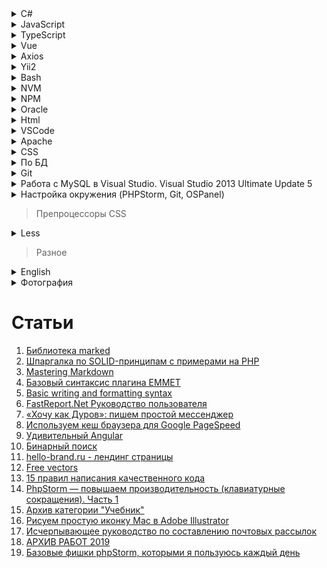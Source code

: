 <details>
  <summary>C#</summary>
  
  1. [Состояние сеанса](https://professorweb.ru/my/ASP_NET/base/level5/5_4.php)
  1. [Практическое руководство. Изменение деревьев выражений (C#)](https://docs.microsoft.com/ru-ru/dotnet/csharp/programming-guide/concepts/expression-trees/how-to-modify-expression-trees)
  1. [Миграции модели данных](https://professorweb.ru/my/entity-framework/6/level2/2_11.php)
  1. [Entity Framework rollback and remove bad migration](https://stackoverflow.com/questions/22680446/entity-framework-rollback-and-remove-bad-migration)

  # Библиотеки / сайты

  > Bogus
  1. [Bogus](https://github.com/bchavez/Bogus)
  1. [Creating a .NET Core API](https://dev.to/integerman/creating-a-net-core-api-3n6d)
  1. [Mocking Data with Bogus](https://dev.to/integerman/mocking-data-with-bogus-25ac)

  > Metanit
  1. [Введение в C#](https://metanit.com/sharp/tutorial/1.1.php)
  1. [Web API 2 в ASP.NET](https://metanit.com/sharp/aspnet_webapi/1.1.php)
  1. [Введение в Entity Framework](https://metanit.com/sharp/entityframework/1.1.php)
  1. [Работа с классом Task](https://metanit.com/sharp/tutorial/12.2.php)
  1. [Aсинхронное программирование](https://metanit.com/sharp/tutorial/13.3.php)
</details>

<details>
	<summary>JavaScript</summary>

  1. [Создание и вызов событий](https://developer.mozilla.org/ru/docs/Web/Guide/Events/%D0%A1%D0%BE%D0%B7%D0%B4%D0%B0%D0%BD%D0%B8%D0%B5_%D0%B8_%D0%B2%D1%8B%D0%B7%D0%BE%D0%B2_%D1%81%D0%BE%D0%B1%D1%8B%D1%82%D0%B8%D0%B9)
  1. [Всплытие и перехват](https://learn.javascript.ru/event-bubbling)
  1. [Event.preventDefault()](https://developer.mozilla.org/ru/docs/Web/API/Event/preventDefault)
  1. [Event.stopPropagation()](https://developer.mozilla.org/ru/docs/Web/API/Event/stopPropagation)
  1. [Метод EventTarget.addEventListener()](https://developer.mozilla.org/ru/docs/Web/API/EventTarget/addEventListener)
  1. [WebSocket](https://learn.javascript.ru/websockets)
  1. [Пара двойников](http://jsraccoon.ru/exercise-double)
  1. [3 Ways to clone objects in JavaScript](https://medium.com/better-programming/3-ways-to-clone-objects-in-javascript-f752d148054d)
  1. [Дескрипторы, геттеры и сеттеры свойств](https://learn.javascript.ru/descriptors-getters-setters)
  1. [Революция дата-байндинга с Object.Observe()](https://habr.com/ru/post/225065/)
  1. [Object.prototype.watch()](https://developer.mozilla.org/ru/docs/Web/JavaScript/Reference/Global_Objects/Object/watch)
  1. [Object.observe()](https://developer.mozilla.org/ru/docs/Web/JavaScript/Reference/Global_Objects/Object/observe)
  1. [MutationObserver](https://developer.mozilla.org/ru/docs/Web/API/MutationObserver)

  # Статьи

  1. [Вы не знаете JS (серия книг)](https://github.com/azat-io/you-dont-know-js-ru)
  1. [Джедайские приемы на JavaScript: магические свойства транслятора событий](https://tproger.ru/translations/event-emitter-javascript/)
  1. [Как работает JS: WebSocket и HTTP/2+SSE. Что выбрать?](https://habr.com/ru/company/ruvds/blog/342346/)
  1. [Подборка из 15 лучших JavaScript-фреймворков для фронтенд-разработки](https://tproger.ru/digest/top-javascript-frontend-frameworks/)
  1. [ES6: Интерполяция](http://jsraccoon.ru/es6-interpolation)
  1. [Качаем изображения JavaScript](article2.md)
  1. [Работа с файлами в JavaScript, Часть 2: FileReader](https://xdan.ru/working-with-files-in-javascript-part-2-filereader.html)
  1. [15 советов по написанию самодокументируемого кода (на примере JavaScript)](https://tproger.ru/articles/15-tips-selfdoc-js/)
  1. [Выразительный JavaScript: Модули](https://habr.com/ru/post/243273/)
  1. [jStorage: замена стандартным cookies или как еще хранить данные на стороне клиента](http://csslike.me/jstorage-zamena-standartny-m-cookies-ili-kak-eshhe-hranit-danny-e-na-storone-klienta/)
  1. [Долой callback hell или как работают promises?](https://zserge.wordpress.com/2013/10/17/%D0%B4%D0%BE%D0%BB%D0%BE%D0%B9-callback-hell-%D0%B8%D0%BB%D0%B8-%D0%BA%D0%B0%D0%BA-%D1%80%D0%B0%D0%B1%D0%BE%D1%82%D0%B0%D1%8E%D1%82-promises/)
  1. [Разбираем WTF задачки в JavaScript](https://habr.com/ru/post/479496/)

  # Библиотеки

  > Gulp

  1. [Основы использования Gulp для сборки JavaScript-приложений](https://getinstance.info/articles/tools/introduction-to-gulp/)
  1. [GulpJS — фантастически быстрый сборщик проектов](https://habr.com/ru/post/208890/)
  1. [Gulp-imagemin - оптимизация изображений в Gulp](http://gearmobile.github.io/gulp/gulp-imagemin/)

  > lodash

  1. [Lodash](https://lodash.com/)

  > Node
  1. [Скринкаст по Node.js](https://learn.javascript.ru/screencast/nodejs)
</details>

<details>
	<summary>TypeScript</summary>

  1. [Compiler Options](https://www.typescriptlang.org/docs/handbook/compiler-options.html)
  1. [Руководство Typescript](http://typescript-lang.ru/docs/)
  1. [Введение в TypeScript](https://metanit.com/web/typescript/1.1.php)
  1. [How to think and type in TypeScript](https://areknawo.com/how-to-think-and-type-in-typescript/)

  # tsconfig.json

  ```javascript
  {
    // "compileOnSave": true,
    "compilerOptions": {
      "watch": true,
      /* Basic Options */
      // "incremental": true,                   /* Enable incremental compilation */
      "target": "ES5",                          /* Specify ECMAScript target version: 'ES3' (default), 'ES5', 'ES2015', 'ES2016', 'ES2017', 'ES2018', 'ES2019' or 'ESNEXT'. */
      "module": "es2015",                     /* Specify module code generation: 'none', 'commonjs', 'amd', 'system', 'umd', 'es2015', or 'ESNext'. */
      // "lib": [],                             /* Specify library files to be included in the compilation. */
      // "allowJs": true,                       /* Allow javascript files to be compiled. */
      // "checkJs": true,                       /* Report errors in .js files. */
      // "jsx": "preserve",                     /* Specify JSX code generation: 'preserve', 'react-native', or 'react'. */
      // "declaration": true,                   /* `Generates corresponding '.d.ts' file.` */
      // "declarationMap": true,                /* Generates a sourcemap for each corresponding '.d.ts' file. */
      // "sourceMap": true,                     /* Generates corresponding '.map' file. */
      // "outFile": "./",                       /* Concatenate and emit output to single file. */
      "outDir": "./dist/",                        /* Redirect output structure to the directory. */
      "rootDir": "./src/",                       /* Specify the root directory of input files. Use to control the output directory structure with --outDir. */
      // "composite": true,                     /* Enable project compilation */
      // "tsBuildInfoFile": "./",               /* Specify file to store incremental compilation information */
      "removeComments": true,                /* Do not emit comments to output. */
      // "noEmit": true,                        /* Do not emit outputs. */
      // "importHelpers": true,                 /* Import emit helpers from 'tslib'. */
      // "downlevelIteration": true,            /* Provide full support for iterables in 'for-of', spread, and destructuring when targeting 'ES5' or 'ES3'. */
      // "isolatedModules": true,               /* Transpile each file as a separate module (similar to 'ts.transpileModule'). */

      /* Strict Type-Checking Options */
      "strict": true,                           /* Enable all strict type-checking options. */
      // "noImplicitAny": true,                 /* Raise error on expressions and declarations with an implied 'any' type. */
      // "strictNullChecks": true,              /* Enable strict null checks. */
      // "strictFunctionTypes": true,           /* Enable strict checking of function types. */
      // "strictBindCallApply": true,           /* Enable strict 'bind', 'call', and 'apply' methods on functions. */
      // "strictPropertyInitialization": true,  /* Enable strict checking of property initialization in classes. */
      // "noImplicitThis": true,                /* Raise error on 'this' expressions with an implied 'any' type. */
      "alwaysStrict": true,                  /* Parse in strict mode and emit "use strict" for each source file. */

      /* Additional Checks */
      "noUnusedLocals": true,                /* Report errors on unused locals. */
      "noUnusedParameters": true,            /* Report errors on unused parameters. */
      "noImplicitReturns": true,             /* Report error when not all code paths in function return a value. */
      "noFallthroughCasesInSwitch": true,    /* Report errors for fallthrough cases in switch statement. */

      /* Module Resolution Options */
      // "moduleResolution": "node",            /* Specify module resolution strategy: 'node' (Node.js) or 'classic' (TypeScript pre-1.6). */
      // "baseUrl": "./",                       /* Base directory to resolve non-absolute module names. */
      // "paths": {},                           /* A series of entries which re-map imports to lookup locations relative to the 'baseUrl'. */
      // "rootDirs": [],                        /* List of root folders whose combined content represents the structure of the project at runtime. */
      // "typeRoots": [],                       /* List of folders to include type definitions from. */
      // "types": [],                           /* Type declaration files to be included in compilation. */
      // "allowSyntheticDefaultImports": true,  /* Allow default imports from modules with no default export. This does not affect code emit, just typechecking. */
      "esModuleInterop": true,                  /* Enables emit interoperability between CommonJS and ES Modules via creation of namespace objects for all imports. Implies 'allowSyntheticDefaultImports'. */
      // "preserveSymlinks": true,              /* Do not resolve the real path of symlinks. */
      // "allowUmdGlobalAccess": true,          /* Allow accessing UMD globals from modules. */

      /* Source Map Options */
      // "sourceRoot": "",                      /* Specify the location where debugger should locate TypeScript files instead of source locations. */
      // "mapRoot": "",                         /* Specify the location where debugger should locate map files instead of generated locations. */
      // "inlineSourceMap": true,               /* Emit a single file with source maps instead of having a separate file. */
      // "inlineSources": true,                 /* Emit the source alongside the sourcemaps within a single file; requires '--inlineSourceMap' or '--sourceMap' to be set. */

      /* Experimental Options */
      // "experimentalDecorators": true,        /* Enables experimental support for ES7 decorators. */
      // "emitDecoratorMetadata": true,         /* Enables experimental support for emitting type metadata for decorators. */

      /* Advanced Options */
      "forceConsistentCasingInFileNames": true  /* Disallow inconsistently-cased references to the same file. */
    }
  }
  ```
</details>

<details>
	<summary>Vue</summary>

  1. [Официальное руководство](https://ru.vuejs.org/index.html)
  1. [Форум по Vue](https://forum.vuejs.org/)
      * [Чат с помощью](https://gitter.im/vuejs/vue)
  1. [Канал Эрика на Youtube](https://www.youtube.com/channel/UCshZ3rdoCLjDYuTR_RBubzw)
      * [Исходный код примеров для книги Эрика](https://www.manning.com/books/vue-js-in-action)
      * [Код отдельных глав на Git'e Эрика](https://github.com/ErikCH/VuejsInActionCode)
  1. [Основы Vue.js](https://metanit.com/web/vuejs/1.1.php)
  1. [TableComponent.vue](https://github.com/spatie/vue-table-component/blob/master/src/components/TableComponent.vue)
  1. [Список псевдонимов клавиш в Vue](https://vuejs.org/v2/guide/events.html#Key-Modifiers)
  1. [Таблица с кодами клавшим](https://css-tricks.com/snippets/javascript/javascript-keycodes/#article-header-id-1)
  1. [Фильтры](https://vuejs.org/v2/api/#filters)
      * [Filters](https://vuejs.org/v2/guide/filters.html)
</details>

<details>
	<summary>Axios</summary>

  1. [Используем Axios для доступа к API](https://ru.vuejs.org/v2/cookbook/using-axios-to-consume-apis.html)
  1. [axios](https://github.com/axios/axios)
</details>

<details>
	<summary>Yii2</summary>

  1. [Ресурсы](https://github.com/yiisoft/yii2/blob/master/docs/guide-ru/structure-assets.md#%D0%A0%D0%B5%D1%81%D1%83%D1%80%D1%81%D1%8B)
  1. [Правила валидации форм в Yii 2.x](http://www.webapplex.ru/pravila-validaczii-form-v-yii-2.x)
  1. [Yii 2.0.11](https://habr.com/ru/post/320906/)
  1. [Что такое Yii?](http://stuff.cebe.cc/yii2docs-ru/guide-intro-yii.html)
  1. [Русскоязычное сообщество Yii](https://yiiframework.ru/)
  1. [Логирование](http://stuff.cebe.cc/yii2docs-ru/guide-runtime-logging.html)
  1. [Виджет Breadcrumbs (хлебные крошки) на Yii 2.x](http://www.webapplex.ru/vizdzhet-breadcrumbs-(xlebnyie-kroshki)-na-yii-2.x)
  1. [Карта сайта Yii2 для поисковых систем.](https://klisl.com/sitemap_yii2.html)
  1. [Урок 8: Кэширование в Yii2](https://deone.ru/211/)

  # Библиотеки

  > owl.carousel

  1. [owl.carousel.js](https://owlcarousel2.github.io/OwlCarousel2/docs/api-options.html)
</details>

<details>
	<summary>Bash</summary>

  1. [Bash-скрипты: начало](https://habr.com/ru/company/ruvds/blog/325522/)
  1. [How to Use sed to Find and Replace String in Files](https://linuxize.com/post/how-to-use-sed-to-find-and-replace-string-in-files/)
  1. [Developing in WSL](https://code.visualstudio.com/docs/remote/wsl)
  1. [Bash Debug](https://marketplace.visualstudio.com/items?itemName=rogalmic.bash-debug)
  1. [Как запустить файл .sh или Shell скрипт в Windows 10](https://itsecforu.ru/2019/07/15/%F0%9F%94%A9-%D0%BA%D0%B0%D0%BA-%D0%B7%D0%B0%D0%BF%D1%83%D1%81%D1%82%D0%B8%D1%82%D1%8C-%D1%84%D0%B0%D0%B9%D0%BB-sh-%D0%B8%D0%BB%D0%B8-shell-%D1%81%D0%BA%D1%80%D0%B8%D0%BF%D1%82-%D0%B2-windows-10/)
</details>

<details>
	<summary>NVM</summary>

  1. [Туториал по Node Version Manager (NVM)](https://ua-blog.com/%D1%82%D1%83%D1%82%D0%BE%D1%80%D0%B8%D0%B0%D0%BB-%D0%BF%D0%BE-node-version-manager-nvm/)
  1. [Node Version Manager](https://github.com/nvm-sh/nvm)
  1. [nvm-windows](https://github.com/coreybutler/nvm-windows/releases)
</details>

<details>
	<summary>NPM</summary>

  1. [Шпаргалка по пакетному менеджеру NPM](https://habr.com/ru/post/133363/)
  1. [Почему npm-скрипты?](http://prgssr.ru/development/pochemu-npm-skripty.html)
</details>

<details>
	<summary>Oracle</summary>

  1. [Оптимизация обработки запросов в Oracle](https://oracle-patches.com/oracle/tuning/3106-%D0%BE%D0%BF%D1%82%D0%B8%D0%BC%D0%B8%D0%B7%D0%B0%D1%86%D0%B8%D1%8F-%D0%BE%D0%B1%D1%80%D0%B0%D0%B1%D0%BE%D1%82%D0%BA%D0%B8-%D0%B7%D0%B0%D0%BF%D1%80%D0%BE%D1%81%D0%BE%D0%B2-%D0%B2-oracle)
  1. [Опыт и рекомендации по оптимизации SQL-запросов](http://www.fors.ru/upload/magazine/07/http_text/russia_mihjeichev_plan_recomendations.html)
  1. [Двадцать пять заповедей SQL](http://www.nsc.ru/win/docs/db/sql/sql25.htm)
  1. [Индексы Oracle](https://oracle-dba.ru/docs/architecture/indexes/)
  1. [Индексы](http://oracledb.ru/sql/ddl-i-obekty-sxemy/indeksy.html)
  1. [Список наиболее часто используемых системных таблиц Oracle](http://j2w.blogspot.com/2008/11/oracle.html)
  1. [Разбираем XML средствами Oracle database](https://habr.com/ru/post/129018/)
  1. [Аналитические функции Oracle PL/SQL](https://oracleplsql.ru/analytic.html)
</details>

<details>
	<summary>Html</summary>

  1. [Особенности загрузки файлов на HTML5](https://habr.com/ru/post/154097/)
  1. [FileSystem API&File API: разбираемся и используем](https://habr.com/ru/post/112286/)
  1. [HTML-формы. Взгляд бэкенд-разработчика](https://habr.com/ru/post/236837/)
</details>

<details>
	<summary>VSCode</summary>

  1. [Visual Studio Code. Настройка и применение. Часть 1](https://medium.com/@p1t1ch/visual-studio-code-%D0%BD%D0%B0%D1%81%D1%82%D1%80%D0%BE%D0%B9%D0%BA%D0%B0-%D0%B8-%D0%BF%D1%80%D0%B8%D0%BC%D0%B5%D0%BD%D0%B5%D0%BD%D0%B8%D0%B5-%D1%87%D0%B0%D1%81%D1%82%D1%8C-1-7f1a26806522)
  1. [Горячие клавиши Visual Studio Code](https://nikomedvedev.ru/other/vscodeshortcuts/hotkeys.html)
  1. [Как настроить расширение Debugger for Chrome для Visual Studio Code](https://techrocks.ru/2019/05/14/debugger-for-chrome-in-vs-code/)
</details>

<details>
	<summary>Apache</summary>

  1. [Настройка кэширования через файл .htaccess](https://www.netangels.ru/support/hosting-old/htaccess-cache/)
</details>

<details>
	<summary>CSS</summary>

  1. [Полное руководство по CSS Grid](https://tuhub.ru/posts/css-grid-complete-guide)
  1. [Иконочный шрифт Ionicons](https://ionicons.com/)
  1. [Шрифт Даниэль Карлмац](https://www.google.ru/search?q=%D0%94%D0%B0%D0%BD%D0%B8%D1%8D%D0%BB%D1%8C+%D0%9A%D0%B0%D1%80%D0%BB%D0%BC%D0%B0%D1%82%D1%86&newwindow=1&source=lnms&tbm=isch&sa=X&ved=0ahUKEwjWhfv2wPDaAhXhApoKHd_aClYQ_AUICigB&biw=1920&bih=989)
  1. [How to Center an Absolutely Positioned Element Using CSS](https://www.sitepoint.com/css-center-position-absolute-div/)
  1. [ИЗУЧАЕМ CSS-ПОЗИЦИОНИРОВАНИЕ ЗА 10 ШАГОВ](http://dreamhelg.ru/2011/02/css-position-in-10-steps/)
  1. [30 CSS-фреймворков для адаптивного веб-дизайна](https://habr.com/ru/post/156747/)
</details>

<details>
	<summary>По БД</summary>

  1. [Как работает реляционная БД](https://habr.com/ru/company/mailru/blog/266811/)
  2. [Обзор типов индексов Oracle, MySQL, PostgreSQL, MS SQL](https://habr.com/ru/post/102785/)
  1. [Обход дерева в MySQL через пределы](article3.md)
</details>

<details>
	<summary>Git</summary>

  1. [Есть ли отличие в командах rm --cached и reset HEAD?](https://toster.ru/q/452518)
  2. [Book](https://git-scm.com/book/ru/v2)
  3. [Как в Git удалить файлы из индекса, не удаляя их в рабочей директории](https://webhamster.ru/mytetrashare/index/mtb0/1518440234z6ace7z0ae)
</details>

<details>
	<summary>Работа с MySQL в Visual Studio. Visual Studio 2013 Ultimate Update 5</summary>

  1. [Работа с MySQL в Visual Studio. Visual Studio 2013 Ultimate Update 5](article1.md)
</details>

<details>
	<summary>Настройка окружения (PHPStorm, Git, OSPanel)</summary>

  1. [Настройка окружения (PHPStorm, Git, OSPanel)](article4.md)
</details>

> Препроцессоры CSS

<details>
	<summary>Less</summary>

  1. [Путеводитель для новичков по CSS-препроцессору Less!](https://mrmlnc.gitbooks.io/less-guidebook-for-beginners/content/chapter_3/variable-interpolation.html)
</details>


> Разное

<details>
	<summary>English</summary>

  1. [Глаголы will и shall в английском языке](https://catchenglish.ru/grammatika/shall-i-will.html)
  1. [5 простых правил порядка слов в английском](https://skyeng.ru/articles/5-prostyh-pravil-poryadka-slov-v-anglijskom)
  1. [Порядок слов в английском языке: правила построения предложений](https://engblog.ru/construction-of-sentences)
  1. [Разница между Past Simple и Past Continuous](https://www.start2study.ru/english-grammar/past-simple-past-continuous/)
  1. [Present Simple vs Present Continuous – правила и отличия](https://obrazovaka.ru/english/present-simple-vs-present-continuous-pravila.html)
  1. [Все времена глагола в английском языке](https://skyeng.ru/articles/vse-vremena-glagola-v-anglijskom-yazyke)
  1. [Модальные глаголы](https://www.native-english.ru/grammar/modal-verbs)
</details>

<details>
	<summary>Фотография</summary>

  1. [ELENA SHUMILOVA](https://elenashumilova.smugmug.com/)
</details>

<!-- <details>
	<summary></summary>
</details> -->

<!-- # Кучи -->

<!-- 1. [C#](article10) -->
<!-- 1. [JavaScript](article9.md) -->
<!-- 1. [TypeScript](article16.md) -->
<!-- 1. [Vue](article13.md) -->
<!-- 1. [Axios](article17.md) -->
<!-- 1. [Yii2](article11.md) -->
<!-- 1. [Oracle](article5.md) -->
<!-- 1. [Html](article15.md) -->
<!-- 1. [VSCode](article18.md) -->
<!-- 1. [Apache](article12.md) -->
<!-- 1. [CSS](article19.md) -->
<!-- 1. [По БД](article6.md) -->
<!-- 1. [Git](article7.md) -->
<!-- 1. [English](article8.md) -->
<!-- 1. [Работа с MySQL в Visual Studio. Visual Studio 2013 Ultimate Update 5](article1.md) -->
<!-- 1. [Настройка окружения (PHPStorm, Git, OSPanel)](article4.md) -->
<!-- 1. [Фотография](article14.md) -->

# Статьи

1. [Библиотека marked](https://github.com/markedjs/marked)
1. [Шпаргалка по SOLID-принципам с примерами на PHP](https://habr.com/ru/post/208442/)
1. [Mastering Markdown](https://guides.github.com/features/mastering-markdown/)
1. [Базовый синтаксис плагина EMMET](https://dwstroy.ru/stail/plaginy-rasshireniya/emmet-shpargalka/)
1. [Basic writing and formatting syntax](https://help.github.com/en/github/writing-on-github/basic-writing-and-formatting-syntax#quoting-text)
1. [FastReport.Net Руководство пользователя](https://www.fastreport.ru/public_download/FRNetUserManual-ru.pdf)
1. [«Хочу как Дуров»: пишем простой мессенджер](https://tproger.ru/translations/building-messenger/?utm_source=grf-eng&utm_medium=partner&utm_campaign=giraff.io)
1. [Используем кеш браузера для Google PageSpeed](http://vasilenko.info/pagespeed-cache/)
1. [Удивительный Angular](https://habr.com/ru/post/348818/)
1. [Бинарный поиск](https://prog-cpp.ru/search-binary/)
1. [hello-brand.ru - лендинг страницы](https://hello-brand.ru/)
1. [Free vectors](https://all-free-download.com/)
1. [15 правил написания качественного кода](https://tproger.ru/translations/15-rules-for-writing-quality-code/)
1. [PhpStorm — повышаем производительность (клавиатурные сокращения). Часть 1](https://habr.com/ru/post/212077/)
1. [Архив категории "Учебник"](https://softwaremaniacs.org/blog/category/primer/)
1. [Рисуем простую иконку Mac в Adobe Illustrator](http://www.interface.ru/home.asp?artId=36070)
1. [Исчерпывающее руководство по составлению почтовых рассылок](https://habr.com/ru/post/227229/)
1. [АРХИВ РАБОТ 2019](https://sawtech.ru/work/)
1. [Базовые фишки phpStorm, которыми я пользуюсь каждый день](http://zhurov.me/blog/phpstorm-base-features.html)